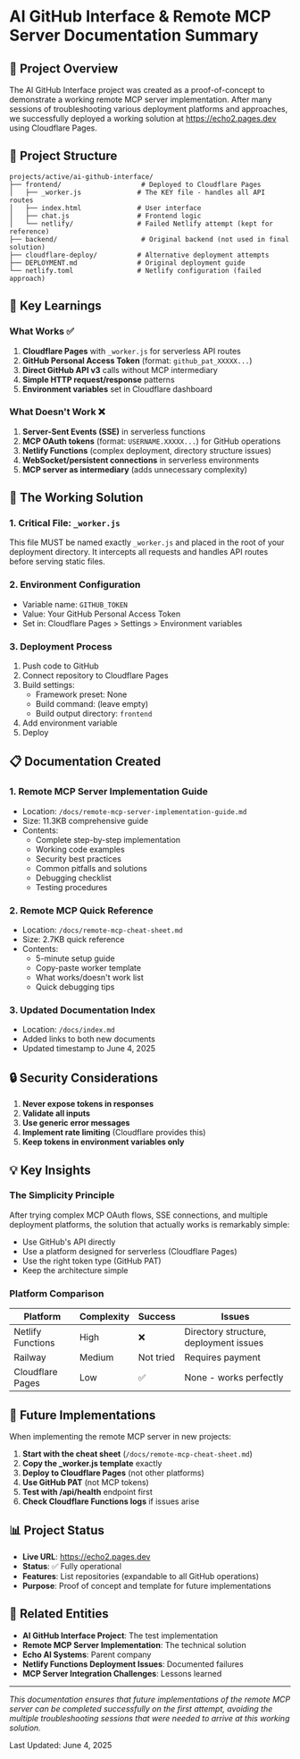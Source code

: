 # AI GitHub Interface & Remote MCP Server Documentation Summary

## 🎯 Project Overview

The AI GitHub Interface project was created as a proof-of-concept to demonstrate a working remote MCP server implementation. After many sessions of troubleshooting various deployment platforms and approaches, we successfully deployed a working solution at https://echo2.pages.dev using Cloudflare Pages.

## 📂 Project Structure

```
projects/active/ai-github-interface/
├── frontend/                    # Deployed to Cloudflare Pages
│   ├── _worker.js              # The KEY file - handles all API routes
│   ├── index.html              # User interface
│   ├── chat.js                 # Frontend logic
│   └── netlify/                # Failed Netlify attempt (kept for reference)
├── backend/                     # Original backend (not used in final solution)
├── cloudflare-deploy/          # Alternative deployment attempts
├── DEPLOYMENT.md               # Original deployment guide
└── netlify.toml                # Netlify configuration (failed approach)
```

## 🔑 Key Learnings

### What Works ✅
1. **Cloudflare Pages** with `_worker.js` for serverless API routes
2. **GitHub Personal Access Token** (format: `github_pat_XXXXX...`)
3. **Direct GitHub API v3** calls without MCP intermediary
4. **Simple HTTP request/response** patterns
5. **Environment variables** set in Cloudflare dashboard

### What Doesn't Work ❌
1. **Server-Sent Events (SSE)** in serverless functions
2. **MCP OAuth tokens** (format: `USERNAME.XXXXX...`) for GitHub operations
3. **Netlify Functions** (complex deployment, directory structure issues)
4. **WebSocket/persistent connections** in serverless environments
5. **MCP server as intermediary** (adds unnecessary complexity)

## 🚀 The Working Solution

### 1. Critical File: `_worker.js`
This file MUST be named exactly `_worker.js` and placed in the root of your deployment directory. It intercepts all requests and handles API routes before serving static files.

### 2. Environment Configuration
- Variable name: `GITHUB_TOKEN`
- Value: Your GitHub Personal Access Token
- Set in: Cloudflare Pages > Settings > Environment variables

### 3. Deployment Process
1. Push code to GitHub
2. Connect repository to Cloudflare Pages
3. Build settings:
   - Framework preset: None
   - Build command: (leave empty)
   - Build output directory: `frontend`
4. Add environment variable
5. Deploy

## 📋 Documentation Created

### 1. **Remote MCP Server Implementation Guide**
- Location: `/docs/remote-mcp-server-implementation-guide.md`
- Size: 11.3KB comprehensive guide
- Contents:
  - Complete step-by-step implementation
  - Working code examples
  - Security best practices
  - Common pitfalls and solutions
  - Debugging checklist
  - Testing procedures

### 2. **Remote MCP Quick Reference**
- Location: `/docs/remote-mcp-cheat-sheet.md`
- Size: 2.7KB quick reference
- Contents:
  - 5-minute setup guide
  - Copy-paste worker template
  - What works/doesn't work list
  - Quick debugging tips

### 3. **Updated Documentation Index**
- Location: `/docs/index.md`
- Added links to both new documents
- Updated timestamp to June 4, 2025

## 🔒 Security Considerations

1. **Never expose tokens in responses**
2. **Validate all inputs**
3. **Use generic error messages**
4. **Implement rate limiting** (Cloudflare provides this)
5. **Keep tokens in environment variables only**

## 💡 Key Insights

### The Simplicity Principle
After trying complex MCP OAuth flows, SSE connections, and multiple deployment platforms, the solution that actually works is remarkably simple:
- Use GitHub's API directly
- Use a platform designed for serverless (Cloudflare Pages)
- Use the right token type (GitHub PAT)
- Keep the architecture simple

### Platform Comparison
| Platform | Complexity | Success | Issues |
|----------|------------|---------|--------|
| Netlify Functions | High | ❌ | Directory structure, deployment issues |
| Railway | Medium | Not tried | Requires payment |
| Cloudflare Pages | Low | ✅ | None - works perfectly |

## 🎯 Future Implementations

When implementing the remote MCP server in new projects:

1. **Start with the cheat sheet** (`/docs/remote-mcp-cheat-sheet.md`)
2. **Copy the _worker.js template** exactly
3. **Deploy to Cloudflare Pages** (not other platforms)
4. **Use GitHub PAT** (not MCP tokens)
5. **Test with /api/health** endpoint first
6. **Check Cloudflare Functions logs** if issues arise

## 📊 Project Status

- **Live URL**: https://echo2.pages.dev
- **Status**: ✅ Fully operational
- **Features**: List repositories (expandable to all GitHub operations)
- **Purpose**: Proof of concept and template for future implementations

## 🔗 Related Entities

- **AI GitHub Interface Project**: The test implementation
- **Remote MCP Server Implementation**: The technical solution
- **Echo AI Systems**: Parent company
- **Netlify Functions Deployment Issues**: Documented failures
- **MCP Server Integration Challenges**: Lessons learned

---

*This documentation ensures that future implementations of the remote MCP server can be completed successfully on the first attempt, avoiding the multiple troubleshooting sessions that were needed to arrive at this working solution.*

Last Updated: June 4, 2025